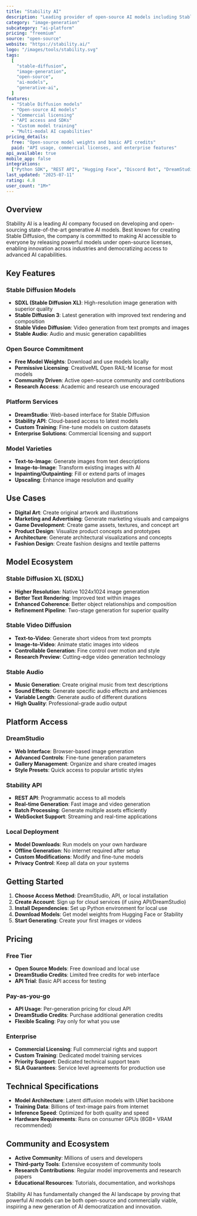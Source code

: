 ```yaml
---
title: "Stability AI"
description: "Leading provider of open-source AI models including Stable Diffusion for image generation"
category: "image-generation"
subcategory: "ai-platform"
pricing: "freemium"
source: "open-source"
website: "https://stability.ai/"
logo: "/images/tools/stability.svg"
tags:
  [
    "stable-diffusion",
    "image-generation",
    "open-source",
    "ai-models",
    "generative-ai",
  ]
features:
  - "Stable Diffusion models"
  - "Open-source AI models"
  - "Commercial licensing"
  - "API access and SDKs"
  - "Custom model training"
  - "Multi-modal AI capabilities"
pricing_details:
  free: "Open-source model weights and basic API credits"
  paid: "API usage, commercial licenses, and enterprise features"
api_available: true
mobile_app: false
integrations:
  ["Python SDK", "REST API", "Hugging Face", "Discord Bot", "DreamStudio"]
last_updated: "2025-07-11"
rating: 4.8
user_count: "1M+"
---
```


## Overview

Stability AI is a leading AI company focused on developing and open-sourcing state-of-the-art generative AI models. Best known for creating Stable Diffusion, the company is committed to making AI accessible to everyone by releasing powerful models under open-source licenses, enabling innovation across industries and democratizing access to advanced AI capabilities.

## Key Features

### Stable Diffusion Models

- **SDXL (Stable Diffusion XL)**: High-resolution image generation with superior quality
- **Stable Diffusion 3**: Latest generation with improved text rendering and composition
- **Stable Video Diffusion**: Video generation from text prompts and images
- **Stable Audio**: Audio and music generation capabilities

### Open Source Commitment

- **Free Model Weights**: Download and use models locally
- **Permissive Licensing**: CreativeML Open RAIL-M license for most models
- **Community Driven**: Active open-source community and contributions
- **Research Access**: Academic and research use encouraged

### Platform Services

- **DreamStudio**: Web-based interface for Stable Diffusion
- **Stability API**: Cloud-based access to latest models
- **Custom Training**: Fine-tune models on custom datasets
- **Enterprise Solutions**: Commercial licensing and support

### Model Varieties

- **Text-to-Image**: Generate images from text descriptions
- **Image-to-Image**: Transform existing images with AI
- **Inpainting/Outpainting**: Fill or extend parts of images
- **Upscaling**: Enhance image resolution and quality

## Use Cases

- **Digital Art**: Create original artwork and illustrations
- **Marketing and Advertising**: Generate marketing visuals and campaigns
- **Game Development**: Create game assets, textures, and concept art
- **Product Design**: Visualize product concepts and prototypes
- **Architecture**: Generate architectural visualizations and concepts
- **Fashion Design**: Create fashion designs and textile patterns

## Model Ecosystem

### Stable Diffusion XL (SDXL)

- **Higher Resolution**: Native 1024x1024 image generation
- **Better Text Rendering**: Improved text within images
- **Enhanced Coherence**: Better object relationships and composition
- **Refinement Pipeline**: Two-stage generation for superior quality

### Stable Video Diffusion

- **Text-to-Video**: Generate short videos from text prompts
- **Image-to-Video**: Animate static images into videos
- **Controllable Generation**: Fine control over motion and style
- **Research Preview**: Cutting-edge video generation technology

### Stable Audio

- **Music Generation**: Create original music from text descriptions
- **Sound Effects**: Generate specific audio effects and ambiences
- **Variable Length**: Generate audio of different durations
- **High Quality**: Professional-grade audio output

## Platform Access

### DreamStudio

- **Web Interface**: Browser-based image generation
- **Advanced Controls**: Fine-tune generation parameters
- **Gallery Management**: Organize and share created images
- **Style Presets**: Quick access to popular artistic styles

### Stability API

- **REST API**: Programmatic access to all models
- **Real-time Generation**: Fast image and video generation
- **Batch Processing**: Generate multiple assets efficiently
- **WebSocket Support**: Streaming and real-time applications

### Local Deployment

- **Model Downloads**: Run models on your own hardware
- **Offline Generation**: No internet required after setup
- **Custom Modifications**: Modify and fine-tune models
- **Privacy Control**: Keep all data on your systems

## Getting Started

1. **Choose Access Method**: DreamStudio, API, or local installation
2. **Create Account**: Sign up for cloud services (if using API/DreamStudio)
3. **Install Dependencies**: Set up Python environment for local use
4. **Download Models**: Get model weights from Hugging Face or Stability
5. **Start Generating**: Create your first images or videos

## Pricing

### Free Tier

- **Open Source Models**: Free download and local use
- **DreamStudio Credits**: Limited free credits for web interface
- **API Trial**: Basic API access for testing

### Pay-as-you-go

- **API Usage**: Per-generation pricing for cloud API
- **DreamStudio Credits**: Purchase additional generation credits
- **Flexible Scaling**: Pay only for what you use

### Enterprise

- **Commercial Licensing**: Full commercial rights and support
- **Custom Training**: Dedicated model training services
- **Priority Support**: Dedicated technical support team
- **SLA Guarantees**: Service level agreements for production use

## Technical Specifications

- **Model Architecture**: Latent diffusion models with UNet backbone
- **Training Data**: Billions of text-image pairs from internet
- **Inference Speed**: Optimized for both quality and speed
- **Hardware Requirements**: Runs on consumer GPUs (8GB+ VRAM recommended)

## Community and Ecosystem

- **Active Community**: Millions of users and developers
- **Third-party Tools**: Extensive ecosystem of community tools
- **Research Contributions**: Regular model improvements and research papers
- **Educational Resources**: Tutorials, documentation, and workshops

Stability AI has fundamentally changed the AI landscape by proving that powerful AI models can be both open-source and commercially viable, inspiring a new generation of AI democratization and innovation.
